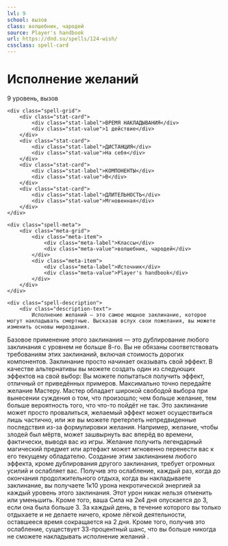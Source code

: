 ```yaml
---
lvl: 9
school: вызов
class: волшебник, чародей
source: Player's handbook
url: https://dnd.su/spells/124-wish/
cssclass: spell-card
---
```


<div class="spell-container">
    <div class="spell-header">
        <h1 class="spell-name">Исполнение желаний</h1>
        <div class="spell-level">9 уровень, вызов</div>
    </div>
    
    <div class="spell-grid">
        <div class="stat-card">
            <div class="stat-label">ВРЕМЯ НАКЛАДЫВАНИЯ</div>
            <div class="stat-value">1 действие</div>
        </div>
        <div class="stat-card">
            <div class="stat-label">ДИСТАНЦИЯ</div>
            <div class="stat-value">На себя</div>
        </div>
        <div class="stat-card">
            <div class="stat-label">КОМПОНЕНТЫ</div>
            <div class="stat-value">В</div>
        </div>
        <div class="stat-card">
            <div class="stat-label">ДЛИТЕЛЬНОСТЬ</div>
            <div class="stat-value">Мгновенная</div>
        </div>
    </div>
    
    <div class="spell-meta">
        <div class="meta-grid">
            <div class="meta-item">
                <div class="meta-label">Классы</div>
                <div class="meta-value">волшебник, чародей</div>
            </div>
            <div class="meta-item">
                <div class="meta-label">Источник</div>
                <div class="meta-value">Player's handbook</div>
            </div>
        </div>
    </div>
    
    <div class="spell-description">
        <div class="description-text">
            Исполнение желаний — это самое мощное заклинание, которое могут накладывать смертные. Высказав вслух свои пожелания, вы можете изменить основы мироздания.
Базовое применение этого заклинания — это дублирование любого заклинания с уровнем не больше 8-го. Вы не обязаны соответствовать требованиям этих заклинаний, включая стоимость дорогих компонентов. Заклинание просто начинает оказывать свой эффект.
В качестве альтернативы вы можете создать один из следующих эффектов на свой выбор:
Вы можете попытаться получить эффект, отличный от приведённых примеров. Максимально точно передайте желание Мастеру. Мастер обладает широкой свободой выбора при вынесении суждения о том, что произошло; чем больше желание, тем больше вероятность того, что что-то пойдёт не так. Это заклинание может просто провалиться, желаемый эффект может осуществиться лишь частично, или же вы можете претерпеть непредвиденные последствия из-за формулировки желания. Например, желание, чтобы злодей был мёртв, может зашвырнуть вас вперёд во времени, фактически, выводя вас из игры. Желание получить легендарный магический предмет или артефакт может мгновенно перенести вас к его текущему обладателю.
Создание этим заклинанием любого эффекта, кроме дублирования другого заклинания, требует огромных усилий и ослабляет вас. Получив это ослабление, каждый раз, когда до окончания продолжительного отдыха, когда вы накладываете заклинание, вы получаете 1к10 урона некротической энергией за каждый уровень этого заклинания. Этот урон никак нельзя отменить или уменьшить. Кроме того, ваша Сила на 2к4 дня опускается до 3, если она была больше 3. За каждый день, в течение которого вы только отдыхаете и не делаете ничего, кроме лёгкой деятельности, оставшееся время сокращается на 2 дня. Кроме того, получив это ослабление, существует 33-процентный шанс, что вы больше никогда не сможете накладывать исполнение желаний .
        </div>
    </div>
</div>